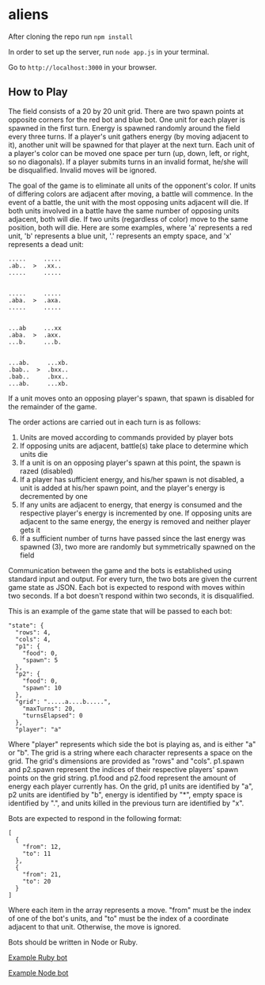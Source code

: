 aliens
======
After cloning the repo run `npm install`

In order to set up the server, run `node app.js` in your terminal.

Go to `http://localhost:3000` in your browser.

How to Play
--------
The field consists of a 20 by 20 unit grid. There are two spawn points at opposite corners for the red bot and blue bot. One unit for each player is spawned in the first turn. Energy is spawned randomly around the field every three turns. If a player's unit gathers energy (by moving adjacent to it), another unit will be spawned for that player at the next turn. Each unit of a player's color can be moved one space per turn (up, down, left, or right, so no diagonals). If a player submits turns in an invalid format, he/she will be disqualified. Invalid moves will be ignored.

The goal of the game is to eliminate all units of the opponent's color. If units of differing colors are adjacent after moving, a battle will commence. In the event of a battle, the unit with the most opposing units adjacent will die. If both units involved in a battle have the same number of opposing units adjacent, both will die. If two units (regardless of color) move to the same position, both will die. Here are some examples, where 'a' represents a red unit, 'b' represents a blue unit, '.' represents an empty space, and 'x' represents a dead unit:

    .....     .....
    .ab..  >  .xx..
    .....     .....
    

    .....     .....
    .aba.  >  .axa.
    .....     .....


    ...ab     ...xx
    .aba.  >  .axx.
    ...b.     ...b.


    ...ab.     ...xb.
    .bab..  >  .bxx..
    .bab..     .bxx..
    ...ab.     ...xb.
    
If a unit moves onto an opposing player's spawn, that spawn is disabled for the remainder of the game.

The order actions are carried out in each turn is as follows:
1. Units are moved according to commands provided by player bots
2.  If opposing units are adjacent, battle(s) take place to determine which units die
3. If a unit is on an opposing player's spawn at this point, the spawn is razed (disabled)
4. If a player has sufficient energy, and his/her spawn is not disabled, a unit is added at his/her spawn point, and the player's energy is decremented by one
5. If any units are adjacent to energy, that energy is consumed and the respective player's energy is incremented by one. If opposing units are adjacent to the same energy, the energy is removed and neither player gets it
6. If a sufficient number of turns have passed since the last energy was spawned (3), two more are randomly but symmetrically spawned on the field

Communication between the game and the bots is established using standard input and output. For every turn, the two bots are given the current game state as JSON. Each bot is expected to respond with moves within two seconds. If a bot doesn't respond within two seconds, it is disqualified.

This is an example of the game state that will be passed to each bot:

    "state": {
      "rows": 4,
      "cols": 4,
      "p1": {
        "food": 0,
        "spawn": 5
      },
      "p2": {
        "food": 0,
        "spawn": 10
      },
      "grid": ".....a....b.....",
        "maxTurns": 20,
        "turnsElapsed": 0
      },
      "player": "a"

Where "player" represents which side the bot is playing as, and is either "a" or "b". The grid is a string where each character represents a space on the grid. The grid's dimensions are provided as "rows" and "cols". p1.spawn and p2.spawn represent the indices of their respective players' spawn points on the grid string. p1.food and p2.food represent the amount of energy each player currently has. On the grid, p1 units are identified by "a", p2 units are identified by "b", energy is identified by "*", empty space is identified by ".", and units killed in the previous turn are identified by "x".

Bots are expected to respond in the following format:

    [
      {
        "from": 12,
        "to": 11
      },
      {
        "from": 21,
        "to": 20
      }
    ]

Where each item in the array represents a move. "from" must be the index of one of the bot's units, and "to" must be the index of a coordinate adjacent to that unit. Otherwise, the move is ignored.

Bots should be written in Node or Ruby.

[Example Ruby bot](/bots/rubybot.rb)

[Example Node bot](/bots/nodebot.rb)
